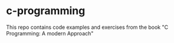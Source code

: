 # c-programming
This repo contains code examples and exercises from the book "C Programming: A modern Approach"
